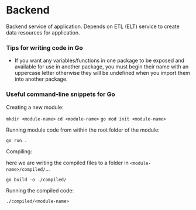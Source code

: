 # Backend

Backend service of application. Depends on ETL (ELT) service to
create data resources for application.

### Tips for writing code in Go

* If you want any variables/functions in one package to be exposed and available for use in another package, you must begin their name with an uppercase letter otherwise they will be undefined when you import them into another package.

### Useful command-line snippets for Go

Creating a new module:

`mkdir <module-name>`
`cd <module-name>`
`go mod init <module-name>`

Running module code from within the root folder of the module:

`go run .`

Compiling:

here we are writing the compiled files to a folder in `<module-name>/compiled/`...

`go build -o ./compiled/`

Running the compiled code:

`./compiled/<module-name>`